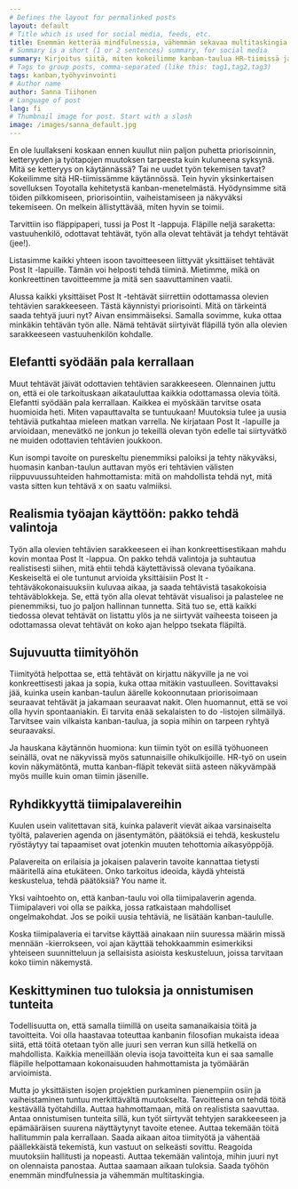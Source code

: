 ```yaml
---
# Defines the layout for permalinked posts
layout: default
# Title which is used for social media, feeds, etc.
title: Enemmän ketterää mindfulnessia, vähemmän sekavaa multitaskingia
# Summary is a short (1 or 2 sentences) summary, for social media
summary: Kirjoitus siitä, miten kokeilimme kanban-taulua HR-tiimissä ja miten se onnistui.
# Tags to group posts, comma-separated (like this: tag1,tag2,tag3)
tags: kanban,työhyvinvointi
# Author name
author: Sanna Tiihonen
# Language of post
lang: fi
# Thumbnail image for post. Start with a slash
image: /images/sanna_default.jpg
---
```


En ole luullakseni koskaan ennen kuullut niin paljon puhetta
priorisoinnin, ketteryyden ja työtapojen muutoksen tarpeesta kuin
kuluneena syksynä. Mitä se ketteryys on käytännässä? Tai ne uudet työn
tekemisen tavat? Kokeilimme sitä HR-tiimissämme käytännössä. Tein
hyvin yksinkertaisen sovelluksen Toyotalla kehitetystä
kanban-menetelmästä. Hyödynsimme sitä töiden pilkkomiseen,
priorisointiin, vaiheistamiseen ja näkyväksi tekemiseen. On melkein
ällistyttävää, miten hyvin se toimii.

Tarvittiin iso fläppipaperi, tussi ja Post It -lappuja. Fläpille neljä
saraketta: vastuuhenkilö, odottavat tehtävät, työn alla olevat
tehtävät ja tehdyt tehtävät (jee!).

Listasimme kaikki yhteen isoon tavoitteeseen liittyvät yksittäiset
tehtävät Post It -lapuille. Tämän voi helposti tehdä
tiiminä. Mietimme, mikä on konkreettinen tavoitteemme ja mitä sen
saavuttaminen vaatii.

Alussa kaikki yksittäiset Post It -tehtävät siirrettiin odottamassa
olevien tehtävien sarakkeeseen. Tästä käynnistyi priorisointi. Mitä on
tärkeintä saada tehtyä juuri nyt? Aivan ensimmäiseksi. Samalla
sovimme, kuka ottaa minkäkin tehtävän työn alle. Nämä tehtävät
siirtyivät fläpillä työn alla olevien sarakkeeseen vastuuhenkilön
kohdalle.

## Elefantti syödään pala kerrallaan

Muut tehtävät jäivät odottavien tehtävien sarakkeeseen. Olennainen
juttu on, että ei ole tarkoituskaan aikatauluttaa kaikkia odottamassa
olevia töitä. Elefantti syödään pala kerrallaan. Kaikkea ei myöskään
tarvitse osata huomioida heti. Miten vapauttavalta se tuntuukaan!
Muutoksia tulee ja uusia tehtäviä putkahtaa mieleen matkan
varrella. Ne kirjataan Post It -lapuille ja arvioidaan, menevätkö ne
jonkun jo tekeillä olevan työn edelle tai siirtyvätkö ne muiden
odottavien tehtävien joukkoon.

Kun isompi tavoite on pureskeltu pienemmiksi paloiksi ja tehty
näkyväksi, huomasin kanban-taulun auttavan myös eri tehtävien välisten
riippuvuussuhteiden hahmottamista: mitä on mahdollista tehdä nyt, mitä
vasta sitten kun tehtävä x on saatu valmiiksi.

## Realismia työajan käyttöön: pakko tehdä valintoja

Työn alla olevien tehtävien sarakkeeseen ei ihan konkreettisestikaan
mahdu kovin montaa Post It -lappua. On pakko tehdä valintoja ja
suhtautua realistisesti siihen, mitä ehtii tehdä käytettävissä olevana
työaikana. Keskeiseltä ei ole tuntunut arvioida yksittäisiin Post It
-tehtäväkokonaisuuksiin kuluvaa aikaa, ja saada tehtävistä
tasakokoisia tehtäväblokkeja. Se, että työn alla olevat tehtävät
visualisoi ja palastelee ne pienemmiksi, tuo jo paljon hallinnan
tunnetta. Sitä tuo se, että kaikki tiedossa olevat tehtävät on
listattu ylös ja ne siirtyvät vaiheesta toiseen ja odottamassa olevat
tehtävät on koko ajan helppo tsekata fläpiltä.

## Sujuvuutta tiimityöhön

Tiimityötä helpottaa se, että tehtävät on kirjattu näkyville ja ne voi
konkreettisesti jakaa ja sopia, kuka ottaa mitäkin
vastuulleen. Sovittavaksi jää, kuinka usein kanban-taulun äärelle
kokoonnutaan priorisoimaan seuraavat tehtävät ja jakamaan seuraavat
nakit. Olen huomannut, että se voi olla hyvin spontaaniakin. Ei
tarvita enää sekalaisten to do -listojen silmäilyä. Tarvitsee vain
vilkaista kanban-taulua, ja sopia mihin on tarpeen ryhtyä seuraavaksi.

Ja hauskana käytännön huomiona: kun tiimin työt on esillä työhuoneen
seinällä, ovat ne näkyvissä myös satunnaisille ohikulkijoille. HR-työ
on usein kovin näkymätöntä, mutta kanban-fläpit tekevät siitä asteen
näkyvämpää myös muille kuin oman tiimin jäsenille.

## Ryhdikkyyttä tiimipalavereihin

Kuulen usein valitettavan sitä, kuinka palaverit vievät aikaa
varsinaiselta työltä, palaverien agenda on jäsentymätön, päätöksiä ei
tehdä, keskustelu ryöstäytyy tai tapaamiset ovat jotenkin muuten
tehottomia aikasyöppöjä.

Palavereita on erilaisia ja jokaisen palaverin tavoite kannattaa
tietysti määritellä aina etukäteen. Onko tarkoitus ideoida, käydä
yhteistä keskustelua, tehdä päätöksiä? You name it.

Yksi vaihtoehto on, että kanban-taulu voi olla tiimipalaverin
agenda. Tiimipalaveri voi olla se paikka, jossa ratkaistaan
mahdolliset ongelmakohdat. Jos se poikii uusia tehtäviä, ne lisätään
kanban-taululle.

Koska tiimipalaveria ei tarvitse käyttää ainakaan niin suuressa määrin
missä mennään -kierrokseen, voi ajan käyttää tehokkaammin esimerkiksi
yhteiseen suunnitteluun ja sellaisista asioista keskusteluun, joissa
tarvitaan koko tiimin näkemystä.

## Keskittyminen tuo tuloksia ja onnistumisen tunteita

Todellisuutta on, että samalla tiimillä on useita samanaikaisia töitä
ja tavoitteita. Voi olla haastavaa toteuttaa kanbanin filosofian
mukaista ideaa siitä, että töitä otetaan työn alle juuri sen verran
kun sillä hetkellä on mahdollista. Kaikkia meneillään olevia isoja
tavoitteita kun ei saa samalle fläpille helpottamaan kokonaisuuden
hahmottamista ja työmäärän arvioimista.

Mutta jo yksittäisten isojen projektien purkaminen pienempiin osiin ja
vaiheistaminen tuntuu merkittävältä muutokselta. Tavoitteena on tehdä
töitä kestävällä työtahdilla. Auttaa hahmottamaan, mitä on realistista
saavuttaa. Antaa onnistumisen tunteita sillä, kun työt siirtyvät
tehtyjen sarakkeeseen ja epämääräisen suurena näyttäytynyt tavoite
etenee. Auttaa tekemään töitä hallitummin pala kerrallaan. Saada
aikaan aitoa tiimityötä ja vähentää päällekkäistä tekemistä, kun
vastuut on selkeästi sovittu. Reagoida muutoksiin hallitusti ja
nopeasti. Auttaa tekemään valintoja, mihin juuri nyt on olennaista
panostaa. Auttaa saamaan aikaan tuloksia. Saada työhön enemmän
mindfulnessia ja vähemmän multitaskingia.
